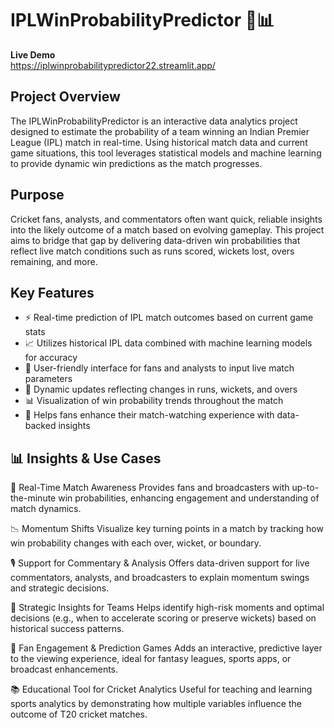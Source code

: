 # IPLWinProbabilityPredictor 🏏📊

**Live Demo**  
https://iplwinprobabilitypredictor22.streamlit.app/

## Project Overview

The IPLWinProbabilityPredictor is an interactive data analytics project designed to estimate the probability of a team winning an Indian Premier League (IPL) match in real-time. Using historical match data and current game situations, this tool leverages statistical models and machine learning to provide dynamic win predictions as the match progresses.

## Purpose

Cricket fans, analysts, and commentators often want quick, reliable insights into the likely outcome of a match based on evolving gameplay. This project aims to bridge that gap by delivering data-driven win probabilities that reflect live match conditions such as runs scored, wickets lost, overs remaining, and more.

## Key Features

- ⚡ Real-time prediction of IPL match outcomes based on current game stats  
- 📈 Utilizes historical IPL data combined with machine learning models for accuracy  
- 🎯 User-friendly interface for fans and analysts to input live match parameters  
- 🔄 Dynamic updates reflecting changes in runs, wickets, and overs  
- 📊 Visualization of win probability trends throughout the match  
- 🎉 Helps fans enhance their match-watching experience with data-backed insights  

## 📊 Insights & Use Cases
🏏 Real-Time Match Awareness
Provides fans and broadcasters with up-to-the-minute win probabilities, enhancing engagement and understanding of match dynamics.

📉 Momentum Shifts
Visualize key turning points in a match by tracking how win probability changes with each over, wicket, or boundary.

🎙️ Support for Commentary & Analysis
Offers data-driven support for live commentators, analysts, and broadcasters to explain momentum swings and strategic decisions.

🧠 Strategic Insights for Teams
Helps identify high-risk moments and optimal decisions (e.g., when to accelerate scoring or preserve wickets) based on historical success patterns.

🔮 Fan Engagement & Prediction Games
Adds an interactive, predictive layer to the viewing experience, ideal for fantasy leagues, sports apps, or broadcast enhancements.

📚 Educational Tool for Cricket Analytics
Useful for teaching and learning sports analytics by demonstrating how multiple variables influence the outcome of T20 cricket matches.
